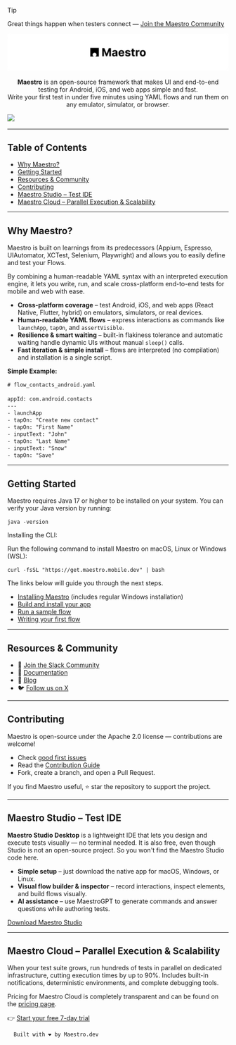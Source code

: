 > [!TIP]
> Great things happen when testers connect — [Join the Maestro Community](https://maestrodev.typeform.com/to/FelIEe8A)


<p align="center">
  <a href="https://www.maestro.dev">
    <img width="1200" alt="Maestro logo" src="https://github.com/mobile-dev-inc/Maestro/blob/main/assets/banne_logo.png" />
  </a>
</p>


<p align="center">
  <strong>Maestro</strong> is an open-source framework that makes UI and end-to-end testing for Android, iOS, and web apps simple and fast.<br/>
  Write your first test in under five minutes using YAML flows and run them on any emulator, simulator, or browser.
</p>

<img src="https://user-images.githubusercontent.com/847683/187275009-ddbdf963-ce1d-4e07-ac08-b10f145e8894.gif" />

---

## Table of Contents

- [Why Maestro?](#why-maestro)
- [Getting Started](#getting-started)
- [Resources & Community](#resources--community)
- [Contributing](#contributing)
- [Maestro Studio – Test IDE](#maestro-studio--test-ide)
- [Maestro Cloud – Parallel Execution & Scalability](#maestro-cloud--parallel-execution--scalability)


---

## Why Maestro?

Maestro is built on learnings from its predecessors (Appium, Espresso, UIAutomator, XCTest, Selenium, Playwright) and allows you to easily define and test your Flows.

By combining a human-readable YAML syntax with an interpreted execution engine, it lets you write, run, and scale cross-platform end-to-end tests for mobile and web with ease.

- **Cross-platform coverage** – test Android, iOS, and web apps (React Native, Flutter, hybrid) on emulators, simulators, or real devices.  
- **Human-readable YAML flows** – express interactions as commands like `launchApp`, `tapOn`, and `assertVisible`.  
- **Resilience & smart waiting** – built-in flakiness tolerance and automatic waiting handle dynamic UIs without manual `sleep()` calls.  
- **Fast iteration & simple install** – flows are interpreted (no compilation) and installation is a single script.

**Simple Example:**
```
# flow_contacts_android.yaml

appId: com.android.contacts
---
- launchApp
- tapOn: "Create new contact"
- tapOn: "First Name"
- inputText: "John"
- tapOn: "Last Name"
- inputText: "Snow"
- tapOn: "Save"
```

---
## Getting Started

Maestro requires Java 17 or higher to be installed on your system. You can verify your Java version by running:

```
java -version
```

Installing the CLI:

Run the following command to install Maestro on macOS, Linux or Windows (WSL):

```
curl -fsSL "https://get.maestro.mobile.dev" | bash
```

The links below will guide you through the next steps.

- [Installing Maestro](https://docs.maestro.dev/getting-started/installing-maestro) (includes regular Windows installation)
- [Build and install your app](https://docs.maestro.dev/getting-started/build-and-install-your-app)
- [Run a sample flow](https://docs.maestro.dev/getting-started/run-a-sample-flow)
- [Writing your first flow](https://docs.maestro.dev/getting-started/writing-your-first-flow)


---

## Resources & Community

- 💬 [Join the Slack Community](https://maestrodev.typeform.com/to/FelIEe8A)
- 📘 [Documentation](https://docs.maestro.dev)  
- 📰 [Blog](https://maestro.dev/blog?utm_source=github-readme) 
- 🐦 [Follow us on X](https://twitter.com/maestro__dev)

---

## Contributing

Maestro is open-source under the Apache 2.0 license — contributions are welcome!

- Check [good first issues](https://github.com/mobile-dev-inc/maestro/issues?q=is%3Aopen+is%3Aissue+label%3A%22good+first+issue%22)
- Read the [Contribution Guide](https://github.com/mobile-dev-inc/Maestro/blob/main/CONTRIBUTING.md) 
- Fork, create a branch, and open a Pull Request.

If you find Maestro useful, ⭐ star the repository to support the project.

---

## Maestro Studio – Test IDE

**Maestro Studio Desktop** is a lightweight IDE that lets you design and execute tests visually — no terminal needed. 
It is also free, even though Studio is not an open-source project. So you won't find the Maestro Studio code here.

- **Simple setup** – just download the native app for macOS, Windows, or Linux.  
- **Visual flow builder & inspector** – record interactions, inspect elements, and build flows visually.  
- **AI assistance** – use MaestroGPT to generate commands and answer questions while authoring tests.

[Download Maestro Studio](https://maestro.dev/?utm_source=github-readme#maestro-studio)

---

## Maestro Cloud – Parallel Execution & Scalability

When your test suite grows, run hundreds of tests in parallel on dedicated infrastructure, cutting execution times by up to 90%. Includes built-in notifications, deterministic environments, and complete debugging tools.

Pricing for Maestro Cloud is completely transparent and can be found on the [pricing page](https://maestro.dev/pricing?utm_source=github-readme).

👉 [Start your free 7-day trial](https://maestro.dev/cloud?utm_source=github-readme)



```
  Built with ❤️ by Maestro.dev
```


